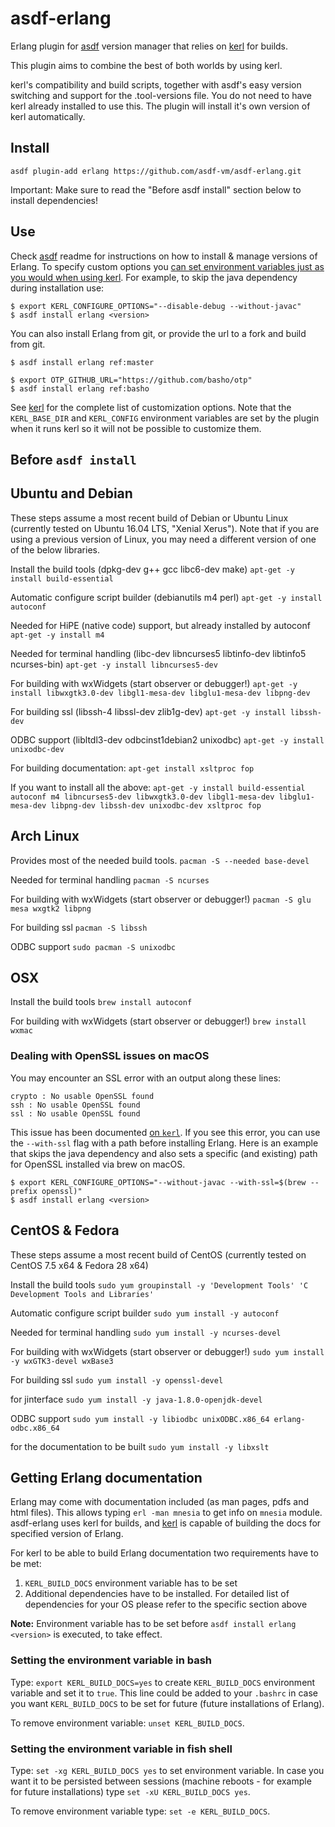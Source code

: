 # asdf-erlang

Erlang plugin for [asdf](https://github.com/asdf-vm/asdf) version manager that relies on [kerl](https://github.com/kerl/kerl) for builds.

This plugin aims to combine the best of both worlds by using kerl.

kerl's compatibility and build scripts, together with asdf's easy version switching and support for the .tool-versions file. You do not need to have kerl already installed to use this. The plugin will install it's own version of kerl automatically.

## Install

```
asdf plugin-add erlang https://github.com/asdf-vm/asdf-erlang.git
```

Important: Make sure to read the "Before asdf install" section below to install dependencies!

## Use

Check [asdf](https://github.com/asdf-vm/asdf) readme for instructions on how to install & manage versions of Erlang. To specify custom options you [can set environment variables just as you would when using kerl](https://github.com/kerl/kerl#kerl_base_dir). For example, to skip the java dependency during installation use:

```
$ export KERL_CONFIGURE_OPTIONS="--disable-debug --without-javac"
$ asdf install erlang <version>
```

You can also install Erlang from git, or provide the url to a fork and build from git.

```
$ asdf install erlang ref:master

$ export OTP_GITHUB_URL="https://github.com/basho/otp"
$ asdf install erlang ref:basho
```

See [kerl](https://github.com/kerl/kerl) for the complete list of customization options. Note that the `KERL_BASE_DIR` and `KERL_CONFIG` environment variables are set by the plugin when it runs kerl so it will not be possible to customize them.

## Before `asdf install`

## Ubuntu and Debian
These steps assume a most recent build of Debian or Ubuntu Linux (currently
tested on Ubuntu 16.04 LTS, "Xenial Xerus"). Note that if you are using a
previous version of Linux, you may need a different version of one of the below
libraries.

Install the build tools (dpkg-dev g++ gcc libc6-dev make)
`apt-get -y install build-essential`

Automatic configure script builder (debianutils m4 perl)
`apt-get -y install autoconf`

Needed for HiPE (native code) support, but already installed by autoconf
`apt-get -y install m4`

Needed for terminal handling (libc-dev libncurses5 libtinfo-dev libtinfo5 ncurses-bin)
`apt-get -y install libncurses5-dev`

For building with wxWidgets (start observer or debugger!)
`apt-get -y install libwxgtk3.0-dev libgl1-mesa-dev libglu1-mesa-dev libpng-dev`

For building ssl (libssh-4 libssl-dev zlib1g-dev)
`apt-get -y install libssh-dev`

ODBC support (libltdl3-dev odbcinst1debian2 unixodbc)
`apt-get -y install unixodbc-dev`

For building documentation:
`apt-get install xsltproc fop`

If you want to install all the above: 
`apt-get -y install build-essential autoconf m4 libncurses5-dev libwxgtk3.0-dev libgl1-mesa-dev libglu1-mesa-dev libpng-dev libssh-dev unixodbc-dev xsltproc fop`

## Arch Linux
Provides most of the needed build tools.
`pacman -S --needed base-devel`

Needed for terminal handling
`pacman -S ncurses`

For building with wxWidgets (start observer or debugger!)
`pacman -S glu mesa wxgtk2 libpng`

For building ssl
`pacman -S libssh`

ODBC support
`sudo pacman -S unixodbc`

## OSX

Install the build tools
`brew install autoconf`

For building with wxWidgets (start observer or debugger!)
`brew install wxmac`

### Dealing with OpenSSL issues on macOS

You may encounter an SSL error with an output along these lines:

```
crypto : No usable OpenSSL found
ssh : No usable OpenSSL found
ssl : No usable OpenSSL found
```

This issue has been documented [on
`kerl`](https://github.com/kerl/kerl#compiling-crypto-on-macs). If you see this
error, you can use the `--with-ssl` flag with a path before installing Erlang. Here is
an example that skips the java dependency and also sets a specific (and existing)
path for OpenSSL installed via brew on macOS.

```
$ export KERL_CONFIGURE_OPTIONS="--without-javac --with-ssl=$(brew --prefix openssl)"
$ asdf install erlang <version>
```

## CentOS & Fedora

These steps assume a most recent build of CentOS (currently
tested on CentOS 7.5 x64 & Fedora 28 x64)

Install the build tools
`sudo yum groupinstall -y 'Development Tools' 'C Development Tools and Libraries'`

Automatic configure script builder
`sudo yum install -y autoconf`

Needed for terminal handling
`sudo yum install -y ncurses-devel`

For building with wxWidgets (start observer or debugger!)
`sudo yum install -y wxGTK3-devel wxBase3`

For building ssl
`sudo yum install -y openssl-devel`

for jinterface
`sudo yum install -y java-1.8.0-openjdk-devel`

ODBC support
`sudo yum install -y libiodbc unixODBC.x86_64 erlang-odbc.x86_64`

for the documentation to be built
`sudo yum install -y libxslt`

## Getting Erlang documentation

Erlang may come with documentation included (as man pages, pdfs and html files). This allows typing `erl -man mnesia` to get info on `mnesia` module. asdf-erlang uses kerl for builds, and [kerl](https://github.com/kerl/kerl) is capable of building the docs for specified version of Erlang. 

For kerl to be able to build Erlang documentation two requirements have to be met:
1. `KERL_BUILD_DOCS` environment variable has to be set
2. Additional dependencies have to be installed. For detailed list of dependencies for your OS please refer to the specific section above

**Note:** Environment variable has to be set before `asdf install erlang <version>` is executed, to take effect.

### Setting the environment variable in bash

Type: `export KERL_BUILD_DOCS=yes` to create `KERL_BUILD_DOCS` environment variable and set it to `true`. This line could be added to your `.bashrc` in case you want `KERL_BUILD_DOCS` to be set for future (future installations of Erlang). 

To remove environment variable: `unset KERL_BUILD_DOCS`.

### Setting the environment variable in fish shell

Type: `set -xg KERL_BUILD_DOCS yes` to set environment variable. In case you want it to be persisted between sessions (machine reboots - for example for future installations) type `set -xU KERL_BUILD_DOCS yes`.

To remove environment variable type: `set -e KERL_BUILD_DOCS`.
